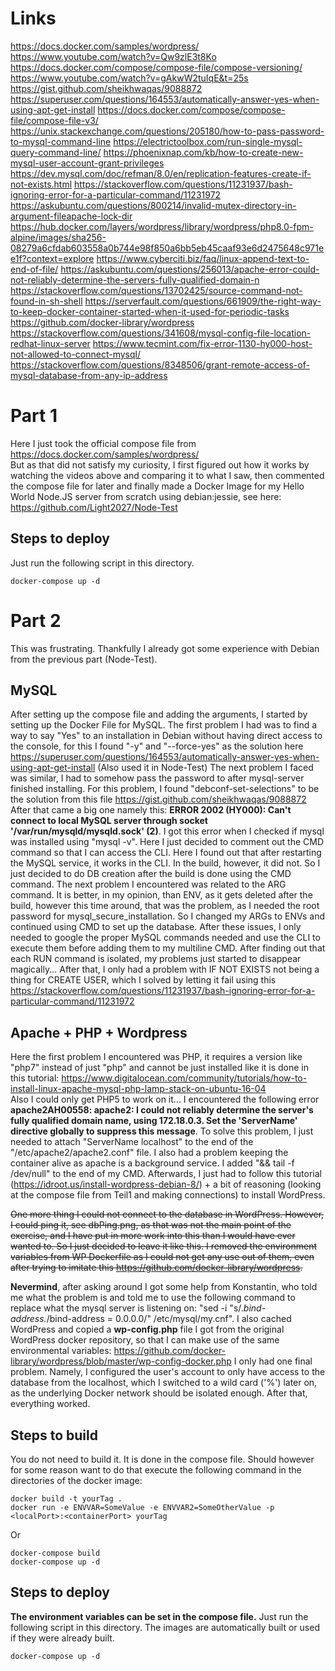 # Links
https://docs.docker.com/samples/wordpress/
https://www.youtube.com/watch?v=Qw9zlE3t8Ko
https://docs.docker.com/compose/compose-file/compose-versioning/
https://www.youtube.com/watch?v=gAkwW2tuIqE&t=25s
https://gist.github.com/sheikhwaqas/9088872
https://superuser.com/questions/164553/automatically-answer-yes-when-using-apt-get-install 
https://docs.docker.com/compose/compose-file/compose-file-v3/
https://unix.stackexchange.com/questions/205180/how-to-pass-password-to-mysql-command-line
https://electrictoolbox.com/run-single-mysql-query-command-line/
https://phoenixnap.com/kb/how-to-create-new-mysql-user-account-grant-privileges
https://dev.mysql.com/doc/refman/8.0/en/replication-features-create-if-not-exists.html
https://stackoverflow.com/questions/11231937/bash-ignoring-error-for-a-particular-command/11231972
https://askubuntu.com/questions/800214/invalid-mutex-directory-in-argument-fileapache-lock-dir
https://hub.docker.com/layers/wordpress/library/wordpress/php8.0-fpm-alpine/images/sha256-08279a6cfdab603558a0b744e98f850a6bb5eb45caaf93e6d2475648c971ee1f?context=explore
https://www.cyberciti.biz/faq/linux-append-text-to-end-of-file/
https://askubuntu.com/questions/256013/apache-error-could-not-reliably-determine-the-servers-fully-qualified-domain-n
https://stackoverflow.com/questions/13702425/source-command-not-found-in-sh-shell
https://serverfault.com/questions/661909/the-right-way-to-keep-docker-container-started-when-it-used-for-periodic-tasks
https://github.com/docker-library/wordpress
https://stackoverflow.com/questions/341608/mysql-config-file-location-redhat-linux-server
https://www.tecmint.com/fix-error-1130-hy000-host-not-allowed-to-connect-mysql/
https://stackoverflow.com/questions/8348506/grant-remote-access-of-mysql-database-from-any-ip-address

# Part 1
Here I just took the official compose file from https://docs.docker.com/samples/wordpress/  
But as that did not satisfy my curiosity, I first figured out how it works by watching the videos above and comparing it to what I saw, then commented the compose file for later and finally made a Docker Image for my Hello World Node.JS server from scratch using debian:jessie, see here: https://github.com/Light2027/Node-Test

## Steps to deploy
Just run the following script in this directory.
```console
docker-compose up -d
```

# Part 2
This was frustrating. Thankfully I already got some experience with Debian from the previous part (Node-Test).

## MySQL
After setting up the compose file and adding the arguments, I started by setting up the Docker File for MySQL. The first problem I had was to find a way to say "Yes" to an installation in Debian without having direct access to the console, for this I found "-y" and "--force-yes" as the solution here https://superuser.com/questions/164553/automatically-answer-yes-when-using-apt-get-install (Also used it in Node-Test) 
The next problem I faced was similar, I had to somehow pass the password to after mysql-server finished installing. For this problem, I found "debconf-set-selections" to be the solution from this file https://gist.github.com/sheikhwaqas/9088872  
After that came a big one namely this: **ERROR 2002 (HY000): Can't connect to local MySQL server through socket '/var/run/mysqld/mysqld.sock' (2)**. I got this error when I checked if mysql was installed using "mysql -v". Here I just decided to comment out the CMD command so that I can access the CLI. Here I found out that after restarting the MySQL service, it works in the CLI. In the build, however, it did not. So I just decided to do DB creation after the build is done using the CMD command. The next problem I encountered was related to the ARG command. It is better, in my opinion, than ENV, as it gets deleted after the build, however this time around, that was the problem, as I needed the root password for mysql_secure_installation. So I changed my ARGs to ENVs and continued using CMD to set up the database. After these issues, I only needed to google the proper MySQL commands needed and use the CLI to execute them before adding them to my multiline CMD. After finding out that each RUN command is isolated, my problems just started to disappear magically... After that, I only had a problem with IF NOT EXISTS not being a thing for CREATE USER, which I solved by letting it fail using this https://stackoverflow.com/questions/11231937/bash-ignoring-error-for-a-particular-command/11231972

## Apache + PHP + Wordpress
Here the first problem I encountered was PHP, it requires a version like "php7" instead of just "php" and cannot be just installed like it is done in this tutorial: https://www.digitalocean.com/community/tutorials/how-to-install-linux-apache-mysql-php-lamp-stack-on-ubuntu-16-04  
Also I could only get PHP5 to work on it...
I encountered the following error **apache2AH00558: apache2: I could not reliably determine the server's fully qualified domain name, using 172.18.0.3. Set the 'ServerName' directive globally to suppress this message**. To solve this problem, I just needed to attach "ServerName localhost" to the end of the "/etc/apache2/apache2.conf" file.
I also had a problem keeping the container alive as apache is a background service. I added "&& tail -f /dev/null" to the end of my CMD.
Afterwards, I just had to follow this tutorial (https://idroot.us/install-wordpress-debian-8/) + a bit of reasoning (looking at the compose file from Teil1 and making connections) to install WordPress.

~~One more thing I could not connect to the database in WordPress. However, I could ping it, see dbPing.png, as that was not the main point of the exercise, and I have put in more work into this than I would have ever wanted to. So I just decided to leave it like this.
I removed the environment variables from WP Dockerfile as I could not get any use out of them, even after trying to imitate this https://github.com/docker-library/wordpress.~~  
  
**Nevermind**, after asking around I got some help from Konstantin, who told me what the problem is and told me to use the following command to replace what the mysql server is listening on: "sed -i "s/.*bind-address.*/bind-address = 0.0.0.0/" /etc/mysql/my.cnf".
I also cached WordPress and copied a **wp-config.php** file I got from the original WordPress docker repository, so that I can make use of the same environmental variables:  https://github.com/docker-library/wordpress/blob/master/wp-config-docker.php
I only had one final problem. Namely, I configured the user's account to only have access to the database from the localhost, which I switched to a wild card ('%') later on, as the underlying Docker network should be isolated enough. After that, everything worked.

## Steps to build
You do not need to build it. It is done in the compose file.
Should however for some reason want to do that execute the following command in the directories of the docker image:
```console
docker build -t yourTag .
docker run -e ENVVAR=SomeValue -e ENVVAR2=SomeOtherValue -p <localPort>:<containerPort> yourTag
```
Or
```console
docker-compose build
docker-compose up -d
```

## Steps to deploy
**The environment variables can be set in the compose file.**
Just run the following script in this directory.
The images are automatically built or used if they were already built.
```console
docker-compose up -d
```